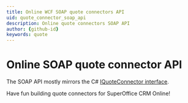 ```yaml
---
title: Online WCF SOAP quote connectors API
uid: quote_connector_soap_api
description: Online quote connectors SOAP API
author: {github-id}
keywords: quote
---
```


# Online SOAP quote connector API

The SOAP API mostly mirrors the C# [IQuoteConnector interface](../api/iquoteconnector.md).

Have fun building quote connectors for SuperOffice CRM Online!

<!-- Referenced links -->

